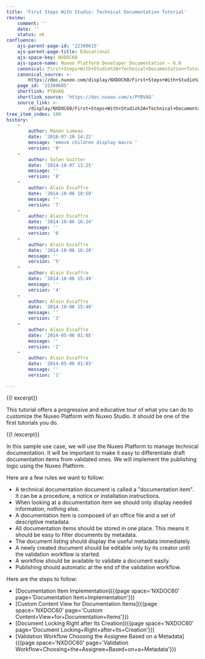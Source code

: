 ```yaml
---
title: 'First Steps With Studio: Technical Documentation Tutorial'
review:
    comment: ''
    date: ''
    status: ok
confluence:
    ajs-parent-page-id: '22380615'
    ajs-parent-page-title: Educational
    ajs-space-key: NXDOC60
    ajs-space-name: Nuxeo Platform Developer Documentation — 6.0
    canonical: First+Steps+With+Studio%3A+Technical+Documentation+Tutorial
    canonical_source: >-
        https://doc.nuxeo.com/display/NXDOC60/First+Steps+With+Studio%3A+Technical+Documentation+Tutorial
    page_id: '22380605'
    shortlink: PYBVAQ
    shortlink_source: 'https://doc.nuxeo.com/x/PYBVAQ'
    source_link: >-
        /display/NXDOC60/First+Steps+With+Studio%3A+Technical+Documentation+Tutorial
tree_item_index: 100
history:
    -
        author: Manon Lumeau
        date: '2016-07-20 14:22'
        message: 'emove children display macro '
        version: '9'
    -
        author: Solen Guitter
        date: '2014-10-07 11:25'
        message: ''
        version: '8'
    -
        author: Alain Escaffre
        date: '2014-10-06 18:50'
        message: ''
        version: '7'
    -
        author: Alain Escaffre
        date: '2014-10-06 16:24'
        message: ''
        version: '6'
    -
        author: Alain Escaffre
        date: '2014-10-06 16:20'
        message: ''
        version: '5'
    -
        author: Alain Escaffre
        date: '2014-10-06 15:49'
        message: ''
        version: '4'
    -
        author: Alain Escaffre
        date: '2014-10-06 15:48'
        message: ''
        version: '3'
    -
        author: Alain Escaffre
        date: '2014-05-06 01:05'
        message: ''
        version: '2'
    -
        author: Alain Escaffre
        date: '2014-05-06 01:03'
        message: ''
        version: '1'

---
```

{{! excerpt}}

This tutorial offers a progressive and educative tour of what you can do to customize the Nuxeo Platform with Nuxeo Studio. It should be one of the first tutorials you do.

{{! /excerpt}}

In this sample use case, we will use the Nuxeo Platform to manage technical documentation. It will be important to make it easy to differentiate draft documentation items from validated ones. We will implement the publishing logic using the Nuxeo Platform.

Here are a few rules we want to follow:

*   A technical documentation document is called a "documentation item". It can be a procedure, a notice or installation instructions.
*   When looking at a documentation item we should only display needed information, nothing else.
*   A documentation item is composed of an office file and a set of descriptive metadata.
*   All documentation items should be stored in one place. This means it should be easy to filter documents by metadata.
*   The document listing should display the useful metadata immediately.
*   A newly created document should be editable only by its creator until the validation workflow is started.
*   A workflow should be available to validate a document easily.
*   Publishing should automatic at the end of the validation workflow.

Here are the steps to follow:

*   [Documentation Item Implementation]({{page space='NXDOC60' page='Documentation Item+Implementation'}})
*   [Custom Content View for Documentation Items]({{page space='NXDOC60' page='Custom Content+View+for+Documentation+Items'}})
*   [Document Locking Right after Its Creation]({{page space='NXDOC60' page='Document Locking+Right+after+Its+Creation'}})
*   [Validation Workflow Choosing the Assignee Based on a Metadata]({{page space='NXDOC60' page='Validation Workflow+Choosing+the+Assignee+Based+on+a+Metadata'}})

